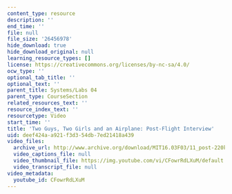 ```yaml
---
content_type: resource
description: ''
end_time: ''
file: null
file_size: '26456978'
hide_download: true
hide_download_original: null
learning_resource_types: []
license: https://creativecommons.org/licenses/by-nc-sa/4.0/
ocw_type: ''
optional_tab_title: ''
optional_text: ''
parent_title: Systems/Labs 04
parent_type: CourseSection
related_resources_text: ''
resource_index_text: ''
resourcetype: Video
start_time: ''
title: 'Two Guys, Two Girls and an Airplane: Post-Flight Interview'
uid: deef424a-a921-f3d3-54db-7ed21418a439
video_files:
  archive_url: http://www.archive.org/download/MIT16.03F03/11_post-220k.mp4
  video_captions_file: null
  video_thumbnail_file: https://img.youtube.com/vi/CFowrRdLXuM/default.jpg
  video_transcript_file: null
video_metadata:
  youtube_id: CFowrRdLXuM
---
```

